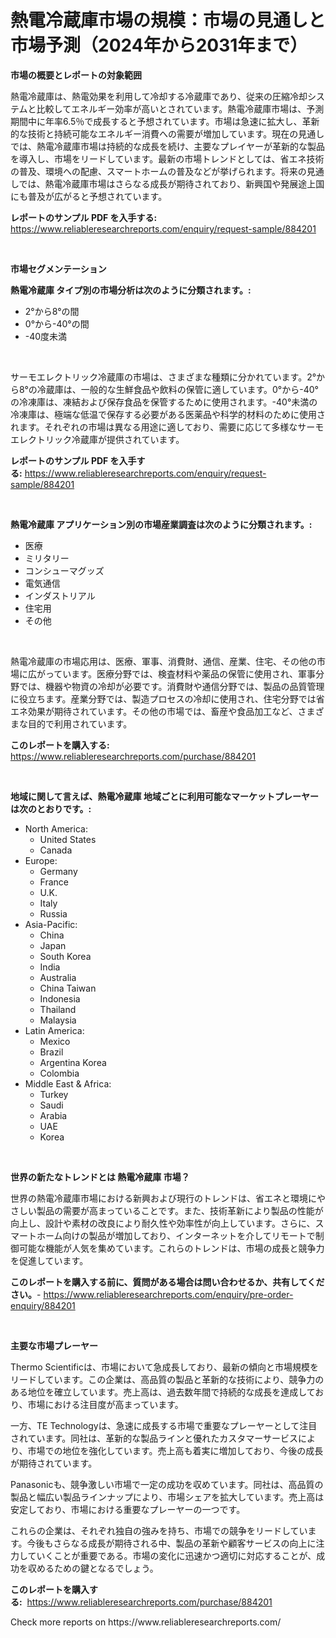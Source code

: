 <p><h1>熱電冷蔵庫市場の規模：市場の見通しと市場予測（2024年から2031年まで）</h1></p><p><strong>市場の概要とレポートの対象範囲</strong></p>
<p><p>熱電冷蔵庫は、熱電効果を利用して冷却する冷蔵庫であり、従来の圧縮冷却システムと比較してエネルギー効率が高いとされています。熱電冷蔵庫市場は、予測期間中に年率6.5％で成長すると予想されています。市場は急速に拡大し、革新的な技術と持続可能なエネルギー消費への需要が増加しています。現在の見通しでは、熱電冷蔵庫市場は持続的な成長を続け、主要なプレイヤーが革新的な製品を導入し、市場をリードしています。最新の市場トレンドとしては、省エネ技術の普及、環境への配慮、スマートホームの普及などが挙げられます。将来の見通しでは、熱電冷蔵庫市場はさらなる成長が期待されており、新興国や発展途上国にも普及が広がると予想されています。</p></p>
<p><strong>レポートのサンプル PDF を入手する:</strong> <a href="https://www.reliableresearchreports.com/enquiry/request-sample/884201">https://www.reliableresearchreports.com/enquiry/request-sample/884201</a></p>
<p>&nbsp;</p>
<p><strong>市場セグメンテーション</strong></p>
<p><strong>熱電冷蔵庫 タイプ別の市場分析は次のように分類されます。:</strong></p>
<p><ul><li>2°から8°の間</li><li>0°から-40°の間</li><li>-40度未満</li></ul></p>
<p>&nbsp;</p>
<p><p>サーモエレクトリック冷蔵庫の市場は、さまざまな種類に分かれています。2°から8°の冷蔵庫は、一般的な生鮮食品や飲料の保管に適しています。0°から-40°の冷凍庫は、凍結および保存食品を保管するために使用されます。-40°未満の冷凍庫は、極端な低温で保存する必要がある医薬品や科学的材料のために使用されます。それぞれの市場は異なる用途に適しており、需要に応じて多様なサーモエレクトリック冷蔵庫が提供されています。</p></p>
<p><strong>レポートのサンプル PDF を入手する:</strong>&nbsp;<a href="https://www.reliableresearchreports.com/enquiry/request-sample/884201">https://www.reliableresearchreports.com/enquiry/request-sample/884201</a></p>
<p>&nbsp;</p>
<p><strong> 熱電冷蔵庫 アプリケーション別の市場産業調査は次のように分類されます。:</strong></p>
<p><ul><li>医療</li><li>ミリタリー</li><li>コンシューマグッズ</li><li>電気通信</li><li>インダストリアル</li><li>住宅用</li><li>その他</li></ul></p>
<p>&nbsp;</p>
<p><p>熱電冷蔵庫の市場応用は、医療、軍事、消費財、通信、産業、住宅、その他の市場に広がっています。医療分野では、検査材料や薬品の保管に使用され、軍事分野では、機器や物資の冷却が必要です。消費財や通信分野では、製品の品質管理に役立ちます。産業分野では、製造プロセスの冷却に使用され、住宅分野では省エネ効果が期待されています。その他の市場では、畜産や食品加工など、さまざまな目的で利用されています。</p></p>
<p><strong>このレポートを購入する:</strong>&nbsp; <a href="https://www.reliableresearchreports.com/purchase/884201">https://www.reliableresearchreports.com/purchase/884201</a></p>
<p>&nbsp;</p>
<p><strong>地域に関して言えば、熱電冷蔵庫 地域ごとに利用可能なマーケットプレーヤーは次のとおりです。:</strong></p>
<p><ul>
    <li>
        North America:
        <ul>
            <li>United States</li>
            <li>Canada</li>
        </ul>
    </li>
    <li>
        Europe:
        <ul>
            <li>Germany</li>
            <li>France</li>
            <li>U.K.</li>
            <li>Italy</li>
            <li>Russia</li>
        </ul>
    </li>
    <li>
        Asia-Pacific:
        <ul>
            <li>China</li>
            <li>Japan</li>
            <li>South Korea</li>
            <li>India</li>
            <li>Australia</li>
            <li>China Taiwan</li>
            <li>Indonesia</li>
            <li>Thailand</li>
            <li>Malaysia</li>
        </ul>
    </li>
    <li>
        Latin America:
        <ul>
            <li>Mexico</li>
            <li>Brazil</li>
            <li>Argentina Korea</li>
            <li>Colombia</li>
        </ul>
    </li>
    <li>
        Middle East & Africa:
        <ul>
            <li>Turkey</li>
            <li>Saudi</li>
            <li>Arabia</li>
            <li>UAE</li>
            <li>Korea</li>
        </ul>
    </li>
    </ul></p>
<p>&nbsp;</p>
<p><strong>世界の新たなトレンドとは 熱電冷蔵庫 市場？</strong></p>
<p><p>世界の熱電冷蔵庫市場における新興および現行のトレンドは、省エネと環境にやさしい製品の需要が高まっていることです。また、技術革新により製品の性能が向上し、設計や素材の改良により耐久性や効率性が向上しています。さらに、スマートホーム向けの製品が増加しており、インターネットを介してリモートで制御可能な機能が人気を集めています。これらのトレンドは、市場の成長と競争力を促進しています。</p></p>
<p><strong>このレポートを購入する前に、質問がある場合は問い合わせるか、共有してください。</strong>- <a href="https://www.reliableresearchreports.com/enquiry/pre-order-enquiry/884201">https://www.reliableresearchreports.com/enquiry/pre-order-enquiry/884201</a></p>
<p>&nbsp;</p>
<p><strong>主要な市場プレーヤー</strong></p>
<p><p>Thermo Scientificは、市場において急成長しており、最新の傾向と市場規模をリードしています。この企業は、高品質の製品と革新的な技術により、競争力のある地位を確立しています。売上高は、過去数年間で持続的な成長を達成しており、市場における注目度が高まっています。</p><p>一方、TE Technologyは、急速に成長する市場で重要なプレーヤーとして注目されています。同社は、革新的な製品ラインと優れたカスタマーサービスにより、市場での地位を強化しています。売上高も着実に増加しており、今後の成長が期待されています。</p><p>Panasonicも、競争激しい市場で一定の成功を収めています。同社は、高品質の製品と幅広い製品ラインナップにより、市場シェアを拡大しています。売上高は安定しており、市場における重要なプレーヤーの一つです。</p><p>これらの企業は、それぞれ独自の強みを持ち、市場での競争をリードしています。今後もさらなる成長が期待される中、製品の革新や顧客サービスの向上に注力していくことが重要である。市場の変化に迅速かつ適切に対応することが、成功を収めるための鍵となるでしょう。</p></p>
<p><strong>このレポートを購入する:</strong>&nbsp;&nbsp;<a href="https://www.reliableresearchreports.com/purchase/884201">https://www.reliableresearchreports.com/purchase/884201</a></p>
<p>Check more reports on https://www.reliableresearchreports.com/</p>